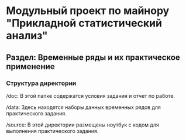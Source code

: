 <h1>Модульный проект по майнору "Прикладной статистический анализ"</h1>
<h2>Раздел: Временные ряды и их практическое применение</h2>
<h3>Структура директории</h3>
/doc: В этой папке содержатся условия задания и отчет по работе.

/data: Здесь находятся наборы данных временных рядов для практического задания.

/source: В этой директории размещены  ноутбук с кодом для выполнения практического задания.
